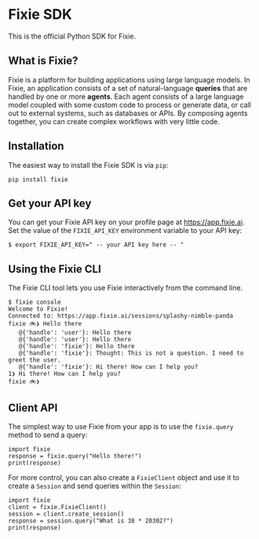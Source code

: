 # Fixie SDK

This is the official Python SDK for Fixie.

## What is Fixie?

Fixie is a platform for building applications using large language models. In Fixie, an application
consists of a set of natural-language **queries** that are handled by one or more **agents**.
Each agent consists of a large language model coupled with some custom code to process or generate
data, or call out to external systems, such as databases or APIs. By composing agents together,
you can create complex workflows with very little code.

## Installation

The easiest way to install the Fixie SDK is via `pip`:
```
pip install fixie
```

## Get your API key

You can get your Fixie API key on your profile page at https://app.fixie.ai.
Set the value of the `FIXIE_API_KEY` environment variable to your API key:
```
$ export FIXIE_API_KEY=" -- your API key here -- "
```

## Using the Fixie CLI

The Fixie CLI tool lets you use Fixie interactively from the command line.
```
$ fixie console
Welcome to Fixie!
Connected to: https://app.fixie.ai/sessions/splashy-nimble-panda
fixie 🚲❯ Hello there
   @{'handle': 'user'}: Hello there
   @{'handle': 'user'}: Hello there
   @{'handle': 'fixie'}: Hello there
   @{'handle': 'fixie'}: Thought: This is not a question. I need to greet the user.
   @{'handle': 'fixie'}: Hi there! How can I help you?
1❯ Hi there! How can I help you?
fixie 🚲❯
```

## Client API

The simplest way to use Fixie from your app is to use the `fixie.query` method
to send a query:
```
import fixie
response = fixie.query("Hello there!")
print(response)
```

For more control, you can also create a `FixieClient` object and use it to
create a `Session` and send queries within the `Session`:

```
import fixie
client = fixie.FixieClient()
session = client.create_session()
response = session.query("What is 38 * 20302?")
print(response)
```


